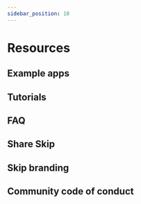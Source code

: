 ```yaml
---
sidebar_position: 10
---
```


# Resources

## Example apps

## Tutorials

## FAQ

## Share Skip

## Skip branding

## Community code of conduct

